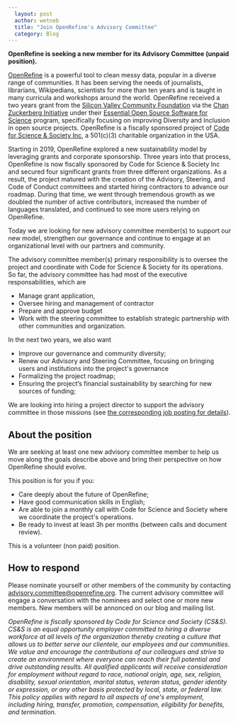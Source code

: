 ```yaml
---
  layout: post
  author: wetneb
  title: "Join OpenRefine's Advisory Committee"
  category: Blog
---
```


**OpenRefine is seeking a new member for its Advisory Committee (unpaid position).**

[OpenRefine](https://openrefine.org/) is a powerful tool to clean messy data, popular in a diverse range of communities. It has been serving the needs of journalists, librarians, Wikipedians, scientists for more than ten years and is taught in many curricula and workshops around the world. OpenRefine received a two years grant from the [Silicon Valley Community Foundation](https://www.siliconvalleycf.org/) via the [Chan Zuckerberg Initiative](https://chanzuckerberg.com/) under their [Essential Open Source Software for Science](https://chanzuckerberg.com/eoss/proposals/) program, specifically focusing on improving Diversity and Inclusion in open source projects. OpenRefine is a fiscally sponsored project of [Code for Science & Society Inc](https://codeforscience.org/), a 501\(c\)(3) charitable organization in the USA.

Starting in 2019, OpenRefine explored a new sustainability model by leveraging grants and corporate sponsorship. Three years into that process, OpenRefine is now fiscally sponsored by Code for Science & Society Inc and secured four significant grants from three different organizations. As a result, the project matured with the creation of the Advisory, Steering, and Code of Conduct committees and started hiring contractors to advance our roadmap. During that time, we went through tremendous growth as we doubled the number of active contributors, increased the number of languages translated, and continued to see more users relying on OpenRefine.

Today we are looking for new advisory committee member(s) to support our new model, strengthen our governance and continue to engage at an organizational level with our partners and community. 

The advisory committee member(s) primary responsibility is to oversee the project and coordinate with Code for Science & Society for its operations. So far, the advisory committee has had most of the executive responsabilities, which are 
* Manage grant application, 
* Oversee hiring and management of contractor 
* Prepare and approve budget
* Work with the steering committee to establish strategic partnership with other communities and organization.

In the next two years, we also want
* Improve our governance and community diversity;
* Renew our Advisory and Steering Committee, focusing on bringing users and institutions into the project's governance
* Formalizing the project roadmap;
* Ensuring the project’s financial sustainability by searching for new sources of funding;

We are looking into hiring a project director to support the advisory committee in those missions (see [the corresponding job posting for
details](https://openrefine.org/blog/2021/11/05/Project-director.html)).

## About the position

We are seeking at least one new advisory committee member to help us move along the goals describe above and bring their perspective on how OpenRefine should evolve. 

This position is for you if you:
* Care deeply about the future of OpenRefine;
* Have good communication skills in English;
* Are able to join a monthly call with Code for Science and Society where we coordinate the project's operations.
* Be ready to invest at least 3h per months (between calls and document review).

This is a volunteer (non paid) position. 

## How to respond

Please nominate yourself or other members of the community by contacting advisory.committee@openrefine.org.
The current advisory committee will engage a conversation with the nominees and select one or more new members.
New members will be annonced on our blog and mailing list. 


*OpenRefine is fiscally sponsored by Code for Science and Society (CS&S). CS&S is an equal opportunity employer committed to hiring a diverse workforce at all levels of the organization thereby creating a culture that allows us to better serve our clientele, our employees and our communities. We value and encourage the contributions of our colleagues and strive to create an environment where everyone can reach their full potential and drive outstanding results. All qualified applicants will receive consideration for employment without regard to race, national origin, age, sex, religion, disability, sexual orientation, marital status, veteran status, gender identity or expression, or any other basis protected by local, state, or federal law. This policy applies with regard to all aspects of one's employment, including hiring, transfer, promotion, compensation, eligibility for benefits, and termination.*
